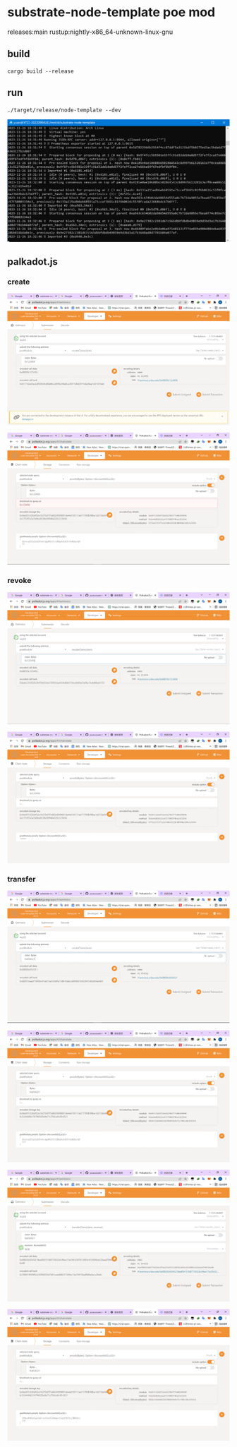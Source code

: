 # substrate-node-template poe mod
releases:main
rustup:nightly-x86_64-unknown-linux-gnu
## build
```
cargo build --release
```
## run
```
./target/release/node-template --dev
```
![img](img/run.PNG)
## palkadot.js

### create

![img](/img/create1.PNG)

![img](/img/create2.PNG)
### revoke

![img](/img/revoke1.PNG)

![img](/img/revoke2.PNG)
### transfer

![img](/img/transfer1.PNG)

![img](/img/transfer2.PNG)

![img](/img/transfer3.PNG)

![img](/img/transfer4.PNG)

